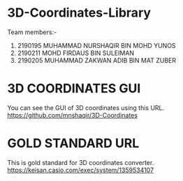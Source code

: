 # 3D-Coordinates-Library

Team members:-
1) 2190195 MUHAMMAD NURSHAQIR BIN MOHD YUNOS
2) 2190211 MOHD FIRDAUS BIN SULEIMAN
3) 2190205 MUHAMMAD ZAKWAN ADIB BIN MAT ZUBER

# 3D COORDINATES GUI
You can see the GUI of 3D coordinates using this URL.
https://github.com/mnshaqir/3D-Coordinates

# GOLD STANDARD URL
This is gold standard for 3D coordinates converter.
https://keisan.casio.com/exec/system/1359534107
